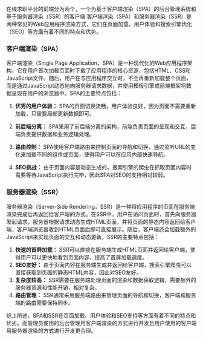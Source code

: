 在线求职平台的前端分为两个，一个为基于客户端渲染（SPA）的后台管理系统和基于服务器渲染（SSR）的客户端
客户端渲染（SPA）和服务器渲染（SSR）是两种常见的Web应用程序渲染方式，它们在页面加载、用户体验和搜索引擎优化（SEO）等方面有着不同的特点和优势。
### 客户端渲染（SPA）
客户端渲染（Single Page Application，SPA）是一种现代化的Web应用程序架构，它在用户首次加载页面时下载了应用程序的核心资源，包括HTML、CSS和JavaScript文件。随后，用户在与应用程序交互时，不会再重新加载整个页面，而是通过JavaScript动态地向服务器请求数据，并使用模板引擎或前端框架将数据呈现在用户的浏览器中。SPA的主要特点包括：

1. **优秀的用户体验：** SPA的页面切换流畅，用户体验良好，因为页面不需要重新加载，只需要局部更新数据即可。
  
2. **前后端分离：** SPA采用了前后端分离的架构，前端负责页面的呈现和交互，后端负责提供数据和业务逻辑处理。
  
3. **路由控制：** SPA使用客户端路由来控制页面的导航和切换，通过监听URL的变化来加载不同的组件或页面，使得用户可以在应用内部快速导航。

4. **SEO挑战：** 由于页面内容是动态生成的，搜索引擎的爬虫在抓取页面内容时需要等待JavaScript执行完毕，因此SPA对SEO的支持相对较弱。
### 服务器渲染（SSR）
服务器渲染（Server-Side Rendering，SSR）是一种将应用程序的页面在服务端渲染完成后再返回给客户端的方式。在SSR中，用户在访问页面时，首先向服务器发起请求，服务器根据请求动态生成HTML页面，并将页面的静态内容返回给客户端，客户端浏览器收到HTML页面后即可直接展示。随后，客户端还会加载额外的JavaScript来实现页面的交互和动态更新。SSR的主要特点包括：
1. **快速的首屏加载：** SSR可以直接在服务端生成HTML页面并返回给客户端，使得用户可以更快地看到页面内容，提高了首屏加载速度。
2. **SEO友好：** 由于页面内容在服务端生成并返回给客户端，搜索引擎爬虫可以直接获取到页面的静态HTML内容，因此对SEO友好。
3. **复杂度较高：** SSR需要在服务端处理页面的渲染和数据获取逻辑，需要额外的服务器资源和性能开销，相对复杂。
4. **路由管理：** SSR通常采用服务端路由来管理页面的导航和切换，客户端和服务端的路由需要保持同步。

综上所述，SPA和SSR在页面加载、用户体验和SEO支持等方面有着不同的特点和优劣。而管理员使用的后台管理用客户端渲染的方式进行开发且用户使用的客户端用服务器渲染的方式进行开发更合理。